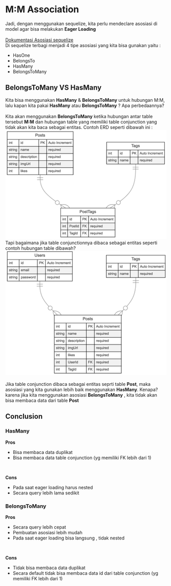 # M:M Association

Jadi, dengan menggunakan sequelize, kita perlu mendeclare asosiasi di model agar bisa melakukan **Eager Loading**
<br>
<br>
[Dokumentasi Asosiasi sequelize](https://sequelize.org/docs/v6/core-concepts/assocs/)
<br>
Di sequelize terbagi menjadi 4 tipe asosiasi yang kita bisa gunakan yaitu :
- HasOne 
- BelongsTo 
- HasMany
- BelongsToMany

## BelongsToMany VS HasMany
Kita bisa menggunakan **HasMany** & **BelongsToMany** untuk hubungan M:M, lalu kapan kita pakai **HasMany** atau **BelongsToMany** ? Apa perbedaannya? 
<br>
<br>
Kita akan menggunakan **BelongsToMany** ketika hubungan antar table tersebut **M:M** dan hubungan table yang memiliki table conjunction yang tidak akan kita baca sebagai entitas. Contoh ERD seperti dibawah ini :
<br>
![Asosiasi M:M](BelongsToMany.png)
<br>
Tapi bagaimana jika table conjunctionnya dibaca sebagai entitas seperti contoh hubungan table dibawah?
<br>
![Asosiasi 1:M](HasMany.png)
<br>
<br>
Jika table conjunction dibaca sebagai entitas seprti table **Post**, maka asosiasi yang kita gunakan lebih baik menggunakan **HasMany**. Kenapa? karena jika kita menggunakan asosiasi **BelongsToMany** , kita tidak akan bisa membaca data dari table **Post**  

## Conclusion
### HasMany
**Pros** 
- Bisa membaca data duplikat
- Bisa membaca data table conjunction (yg memiliki FK lebih dari 1)
<br>

**Cons**
- Pada saat eager loading harus nested
- Secara query lebih lama sedikit

### BelongsToMany
**Pros**
- Secara query lebih cepat
- Pembuatan asosiasi lebih mudah
- Pada saat eager loading bisa langsung , tidak nested
<br>

**Cons**
- Tidak bisa membaca data duplikat
- Secara default tidak bisa membaca data id dari table conjunction (yg memiliki FK lebih dari 1)
